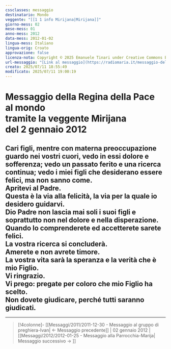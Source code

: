 ```yaml
---
cssclasses: messaggio
destinatario: Mondo
veggente: "[[1 1 info Mirijana|Mirijana]]"
giorno-mess: 02
mese-mess: 01
anno-mess: 2012
data-mess: 2012-01-02
lingua-mess: Italiano
lingua-orig: Croato
approvazione: false
licenza-nota: Copyright © 2025 Emanuele Tinari under Creative Commons BY-NC-SA 4.0 https://creativecommons.org/licenses/by-nc-sa/4.0/
url-messaggio: "[Link al messaggio](https://radiomaria.it/messaggio-del-2-gennaio-2012/)"
creato: 2025/07/11 18:55:49
modificato: 2025/07/11 19:00:19
---
```


# Messaggio della Regina della Pace<br>al mondo<br>tramite la veggente Mirijana<br>del 2 gennaio 2012

## Cari figli, mentre con materna preoccupazione guardo nei vostri cuori, vedo in essi dolore e sofferenza; vedo un passato ferito e una ricerca continua; vedo i miei figli che desiderano essere felici, ma non sanno come.<br>Apritevi al Padre.<br>Questa è la via alla felicità, la via per la quale io desidero guidarvi.<br>Dio Padre non lascia mai soli i suoi figli e soprattutto non nel dolore e nella disperazione.<br>Quando lo comprenderete ed accetterete sarete felici.<br>La vostra ricerca si concluderà.<br>Amerete e non avrete timore.<br>La vostra vita sarà la speranza e la verità che è mio Figlio.<br>Vi ringrazio.<br>Vi prego: pregate per coloro che mio Figlio ha scelto.<br>Non dovete giudicare, perché tutti saranno giudicati.

***
> [!4colonne]- [[Messaggi/2011/2011-12-30 - Messaggio al gruppo di preghiera-Ivan| ← Messaggio precedente]] | 02 gennaio 2012 | [[Messaggi/2012/2012-01-25 - Messaggio alla Parrocchia-Marija| Messaggio successivo → ]]
